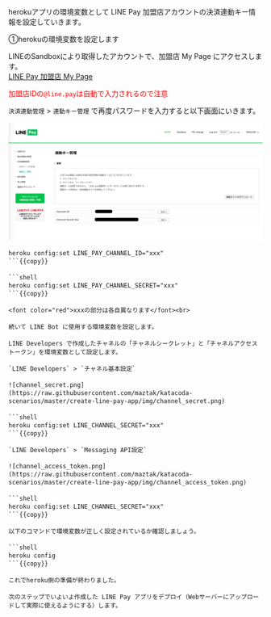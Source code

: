 herokuアプリの環境変数として LINE Pay 加盟店アカウントの決済連動キー情報を設定していきます。

①herokuの環境変数を設定します<br>

LINEのSandboxにより取得したアカウントで、加盟店 My Page にアクセスします。<br>
[LINE Pay 加盟店 My Page](https://pay.line.me/portal/jp/auth/login)

<font color="red">加盟店IDの`@line.pay`は自動で入力されるので注意</font>

`決済連動管理` > `連動キー管理` で再度パスワードを入力すると以下画面にいきます。

![line-pay-mypage](https://raw.githubusercontent.com/maztak/katacoda-scenarios/master/create-line-pay-app/img/pay_line_me_jp_center_payment_interlockKey_locale_ja_JP_isAuthenticated_true_csrfToken.png)

```shell
heroku config:set LINE_PAY_CHANNEL_ID="xxx"
```{{copy}}

```shell
heroku config:set LINE_PAY_CHANNEL_SECRET="xxx"
```{{copy}}

<font color="red">xxxの部分は各自異なります</font><br>

続いて LINE Bot に使用する環境変数を設定します。

LINE Developers で作成したチャネルの「チャネルシークレット」と「チャネルアクセストークン」を環境変数として設定します。

`LINE Developers` > `チャネル基本設定`

![channel_secret.png](https://raw.githubusercontent.com/maztak/katacoda-scenarios/master/create-line-pay-app/img/channel_secret.png)

```shell
heroku config:set LINE_CHANNEL_SECRET="xxx"
```{{copy}}

`LINE Developers` > `Messaging API設定`

![channel_access_token.png](https://raw.githubusercontent.com/maztak/katacoda-scenarios/master/create-line-pay-app/img/channel_access_token.png)

```shell
heroku config:set LINE_CHANNEL_SECRET="xxx"
```{{copy}}

以下のコマンドで環境変数が正しく設定されているか確認しましょう。

```shell
heroku config
```{{copy}}

これでheroku側の準備が終わりました。

次のステップでいよいよ作成した LINE Pay アプリをデプロイ（Webサーバーにアップロードして実際に使えるようにする）します。